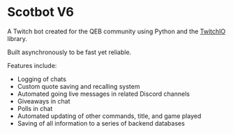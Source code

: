 # Scotbot V6

A Twitch bot created for the QEB community using Python and the [TwitchIO](https://twitchio.dev/en/stable/) library.

Built asynchronously to be fast yet reliable.

Features include:
- Logging of chats
- Custom quote saving and recalling system
- Automated going live messages in related Discord channels
- Giveaways in chat
- Polls in chat
- Automated updating of other commands, title, and game played
- Saving of all information to a series of backend databases
